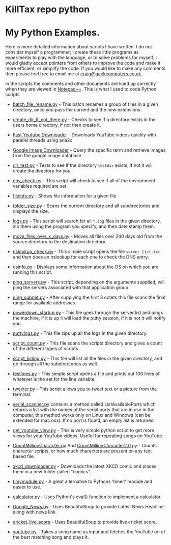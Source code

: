 # KillTax repo python
# My Python Examples.

Here is more detailed information about scripts I have written.  I do not consider myself a programmer; I create these little programs as experiments to play with the language, or to solve problems for myself.  I would gladly accept pointers from others to improve the code and make it more efficient, or simplify the code.  If you would like to make any comments then please feel free to email me at craig@geekcomputers.co.uk.

In the scripts the comments and other documents are lined up correctly when they are viewed in [Notepad++](https://notepad-plus-plus.org/). This is what I used to code Python scripts.

- [batch_file_rename.py](https://github.com/geekcomputers/Python/blob/master/batch_file_rename.py) - This batch renames a group of files in a given directory, once you pass the current and the new extensions.

- [create_dir_if_not_there.py](https://github.com/geekcomputers/Python/blob/master/create_dir_if_not_there.py) - Checks to see if a directory exists in the users home directory, if not then create it.

- [Fast Youtube Downloader](https://github.com/geekcomputers/Python/blob/master/youtube-downloader%20fast.py) - Downloads YouTube videos quickly with parallel threads using aria2c

- [Google Image Downloader](https://github.com/geekcomputers/Python/tree/master/Google%20Image%20Downloader) - Query the specific term and retrieve images from the google image database.

- [dir_test.py](https://github.com/geekcomputers/Python/blob/master/dir_test.py) - Tests to see if the directory `testdir` exists, if not it will create the directory for you.

- [env_check.py](https://github.com/geekcomputers/Python/blob/master/env_check.py) - This script will check to see if all of the environment variables required are set.

- [fileinfo.py](https://github.com/geekcomputers/Python/blob/master/fileinfo.py) - Shows file information for a given file.

- [folder_size.py](https://github.com/geekcomputers/Python/blob/master/folder_size.py) - Scans the current directory and all subdirectories and displays the size.

- [logs.py](https://github.com/geekcomputers/Python/blob/master/logs.py) - This script will search for all `*.log` files in the given directory, zip them using the program you specify, and then date stamp them.

- [move_files_over_x_days.py](https://github.com/geekcomputers/Python/blob/master/move_files_over_x_days.py) - Moves all files over 240 days old from the source directory to the destination directory.

- [nslookup_check.py](https://github.com/geekcomputers/Python/blob/master/nslookup_check.py) - This simple script opens the file `server_list.txt` and then does an nslookup for each one to check the DNS entry.

- [osinfo.py](https://github.com/geekcomputers/Python/blob/master/osinfo.py) - Displays some information about the OS on which you are running this script.

- [ping_servers.py](https://github.com/geekcomputers/Python/blob/master/ping_servers.py) - This script, depending on the arguments supplied, will ping the servers associated with that application group.

- [ping_subnet.py](https://github.com/geekcomputers/Python/blob/master/ping_subnet.py) - After supplying the first 3 octets this file scans the final range for available addresses.

- [powerdown_startup.py](https://github.com/geekcomputers/Python/blob/master/powerdown_startup.py) - This file goes through the server list and pings the machine, if it is up it will load the putty session, if it is not it will notify you.

- [puttylogs.py](https://github.com/geekcomputers/Python/blob/master/puttylogs.py) -  This file zips up all the logs in the given directory.

- [script_count.py](https://github.com/geekcomputers/Python/blob/master/script_count.py) - This file scans the scripts directory and gives a count of the different types of scripts.

- [script_listing.py](https://github.com/geekcomputers/Python/blob/master/script_listing.py) - This file will list all the files in the given directory, and go through all the subdirectories as well.

- [testlines.py](https://github.com/geekcomputers/Python/blob/master/testlines.py) - This simple script opens a file and prints out 100 lines of whatever is the set for the line variable.

- [tweeter.py](https://github.com/geekcomputers/Python/blob/master/tweeter.py) - This script allows you to tweet text or a picture from the terminal.

- [serial_scanner.py](https://github.com/geekcomputers/Python/blob/master/serial_scanner.py) contains a method called ListAvailablePorts which returns a list with the names of the serial ports that are in use in the computer, this method works only on Linux and Windows (can be extended for mac osx). If no port is found, an empty list is returned.

- [get_youtube_view.py](https://github.com/geekcomputers/Python/blob/master/get_youtube_view.py) - This is very simple python script to get more views for your YouTube videos. Useful for repeating songs on YouTube.

- [CountMillionCharacter.py](https://github.com/geekcomputers/Python/blob/master/CountMillionCharacter.py) And [CountMillionCharacter2.0](https://github.com/geekcomputers/Python/blob/master/CountMillionCharacters-2.0.py).py - Counts character scripts, or how much characters are present on any text based file.

- [xkcd_downloader.py](https://github.com/geekcomputers/Python/blob/master/xkcd_downloader.py) - Downloads the latest XKCD comic and places them in a new folder called "comics".

- [timymodule.py](https://github.com/geekcomputers/Python/blob/master/timymodule.py) - A great alternative to Pythons 'timeit' module and easier to use.

- [calculator.py](https://github.com/geekcomputers/Python/blob/master/calculator.py) - Uses Python's eval() function to implement a calculator.

- [Google_News.py](https://github.com/geekcomputers/Python/blob/master/Google_News.py) - Uses BeautifulSoup to provide Latest News Headline along with news link.

- [cricket_live_score](https://github.com/geekcomputers/Python/blob/master/Cricket_score.py) - Uses BeautifulSoup to provide live cricket score.

- [youtube.py](https://github.com/geekcomputers/Python/blob/master/youtube.py) - Takes a song name as input and fetches the YouTube url of the best matching song and plays it.  

